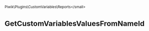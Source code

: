 <small>Piwik\Plugins\CustomVariables\Reports\</small>

GetCustomVariablesValuesFromNameId
==================================
